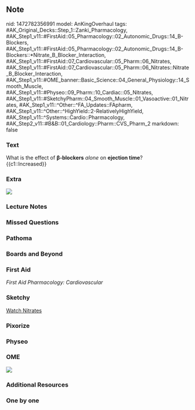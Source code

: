 ## Note
nid: 1472782356991
model: AnKingOverhaul
tags: #AK_Original_Decks::Step_1::Zanki_Pharmacology, #AK_Step1_v11::#FirstAid::05_Pharmacology::02_Autonomic_Drugs::14_B-Blockers, #AK_Step1_v11::#FirstAid::05_Pharmacology::02_Autonomic_Drugs::14_B-Blockers::*Nitrate_B_Blocker_Interaction, #AK_Step1_v11::#FirstAid::07_Cardiovascular::05_Pharm::06_Nitrates, #AK_Step1_v11::#FirstAid::07_Cardiovascular::05_Pharm::06_Nitrates::Nitrate_B_Blocker_Interaction, #AK_Step1_v11::#OME_banner::Basic_Science::04_General_Physiology::14_Smooth_Muscle, #AK_Step1_v11::#Physeo::09_Pharm::10_Cardiac::05_Nitrates, #AK_Step1_v11::#SketchyPharm::04_Smooth_Muscle::01_Vasoactive::01_Nitrates, #AK_Step1_v11::^Other::^FA_Updates::FApharm, #AK_Step1_v11::^Other::^HighYield::2-RelativelyHighYield, #AK_Step1_v11::^Systems::Cardio::Pharmacology, #AK_Step2_v11::#B&B::01_Cardiology::Pharm::CVS_Pharm_2
markdown: false

### Text
<div>
  What is the effect of <b>β-blockers</b> <i>alone</i> on
  <b>ejection time</b>?
</div>
<div>
  <div>
    {{c1::Increased}}
  </div>
</div>

### Extra
<img src="paste-566458941702331.jpg">

### Lecture Notes


### Missed Questions


### Pathoma


### Boards and Beyond


### First Aid
<div>
  <i>First Aid Pharmacology: Cardiovascular</i>
</div>

### Sketchy
<a href=
"https://dashboard.sketchy.com/study/medical/courses/medical-pharmacology/units/medical-pharmacology-smooth-muscle/videos/medical-pharmacology-smooth-muscle-vasoactive-nitrates?utm_source=anki&utm_medium=partnership&utm_campaign=february_update&utm_content=medical">
Watch Nitrates</a>

### Pixorize


### Physeo


### OME
<div class="ome-widget">
  <a href=
  "https://onlinemeded.org/spa/general-physiology/smooth-muscle/acquire?ref=anki">
  <img src="_OME_AnkiFlashcards_Lesson_2.png"></a>
</div>

### Additional Resources


### One by one

